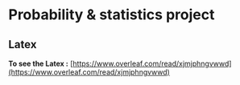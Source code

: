 Probability & statistics project
=========


Latex
-------
****To see the Latex :****
[https://www.overleaf.com/read/xjmjphngvwwd](https://www.overleaf.com/read/xjmjphngvwwd)
